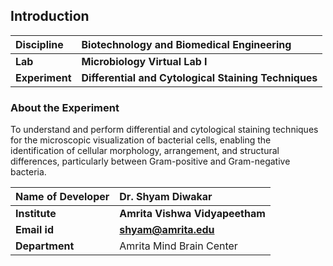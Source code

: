 ## Introduction


<b>Discipline | <b>Biotechnology and Biomedical Engineering
:--|:--|
<b> Lab | <b> Microbiology Virtual Lab I
<b> Experiment|     <b> Differential and Cytological Staining Techniques


### About the Experiment 

To understand and perform differential and cytological staining techniques for the microscopic visualization of bacterial cells, enabling the identification of cellular morphology, arrangement, and structural differences, particularly between Gram-positive and Gram-negative bacteria.

<b>Name of Developer | <b> Dr. Shyam Diwakar 
:--|:--|
<b> Institute | <b>  Amrita Vishwa Vidyapeetham
<b> Email id|     <b>  shyam@amrita.edu
<b> Department |  Amrita Mind Brain Center
